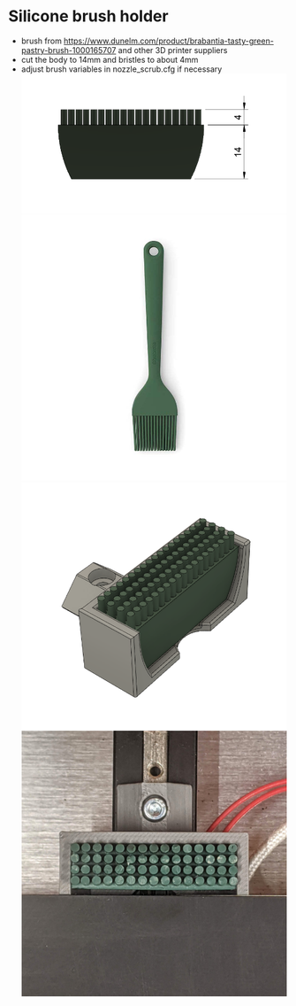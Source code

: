 # Silicone brush holder

- brush from https://www.dunelm.com/product/brabantia-tasty-green-pastry-brush-1000165707 and other 3D printer suppliers
- cut the body to 14mm and bristles to about 4mm
- adjust brush variables in nozzle_scrub.cfg if necessary
![Silicone brush holder](./Images/silicone_brush_holder_04.png "Silicone brush holder")
![Silicone brush holder](./Images/silicone_brush_holder_01.jpg "Silicone brush holder")
![Silicone brush holder](./Images/silicone_brush_holder_02.png "Silicone brush holder")
![Silicone brush holder](./Images/silicone_brush_holder_03.jpg "Silicone brush holder")
